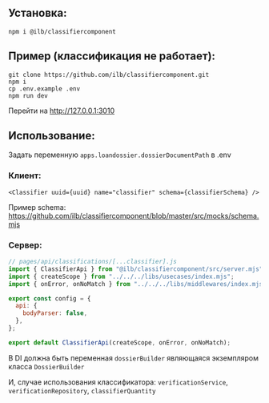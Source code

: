 ## Установка:

```
npm i @ilb/classifiercomponent
```

## Пример (классификация не работает):

```
git clone https://github.com/ilb/classifiercomponent.git
npm i
cp .env.example .env
npm run dev
```

Перейти на http://127.0.0.1:3010

## Использование:

Задать переменную `apps.loandossier.dossierDocumentPath` в .env

### Клиент:

```
<Classifier uuid={uuid} name="classifier" schema={classifierSchema} />
```

Пример schema: https://github.com/ilb/classifiercomponent/blob/master/src/mocks/schema.mjs

### Сервер:

```js
// pages/api/classifications/[...classifier].js
import { ClassifierApi } from "@ilb/classifiercomponent/src/server.mjs";
import { createScope } from "../../../libs/usecases/index.mjs";
import { onError, onNoMatch } from "../../../libs/middlewares/index.mjs";

export const config = {
  api: {
    bodyParser: false,
  },
};

export default ClassifierApi(createScope, onError, onNoMatch);
```

В DI должна быть переменная `dossierBuilder` являющаяся экземпляром класса `DossierBuilder`

И, случае использования классификатора: `verificationService`, `verificationRepository`, `classifierQuantity`
